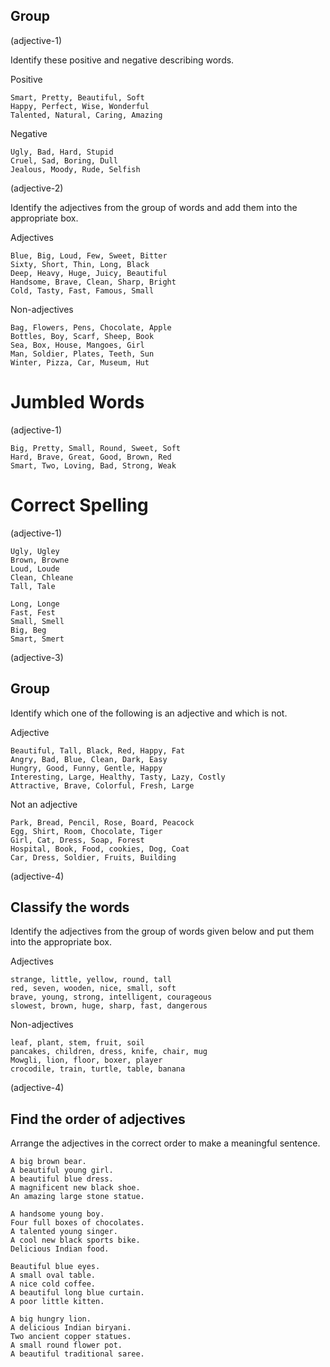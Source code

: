 ## Group

(adjective-1)

Identify these positive and negative describing words.

Positive

```
Smart, Pretty, Beautiful, Soft
Happy, Perfect, Wise, Wonderful
Talented, Natural, Caring, Amazing
```

Negative

```
Ugly, Bad, Hard, Stupid
Cruel, Sad, Boring, Dull
Jealous, Moody, Rude, Selfish
```

(adjective-2)

Identify the adjectives from the group of words and add them into the
appropriate box.

Adjectives

```
Blue, Big, Loud, Few, Sweet, Bitter
Sixty, Short, Thin, Long, Black
Deep, Heavy, Huge, Juicy, Beautiful
Handsome, Brave, Clean, Sharp, Bright
Cold, Tasty, Fast, Famous, Small
```

Non-adjectives

```
Bag, Flowers, Pens, Chocolate, Apple
Bottles, Boy, Scarf, Sheep, Book
Sea, Box, House, Mangoes, Girl
Man, Soldier, Plates, Teeth, Sun
Winter, Pizza, Car, Museum, Hut
```

# Jumbled Words

(adjective-1)

```
Big, Pretty, Small, Round, Sweet, Soft
Hard, Brave, Great, Good, Brown, Red
Smart, Two, Loving, Bad, Strong, Weak
```

# Correct Spelling

(adjective-1)

```
Ugly, Ugley
Brown, Browne
Loud, Loude
Clean, Chleane
Tall, Tale
```

```
Long, Longe
Fast, Fest
Small, Smell
Big, Beg
Smart, Smert
```

(adjective-3)

## Group

Identify which one of the following is an adjective and which is not.

Adjective

```
Beautiful, Tall, Black, Red, Happy, Fat
Angry, Bad, Blue, Clean, Dark, Easy
Hungry, Good, Funny, Gentle, Happy
Interesting, Large, Healthy, Tasty, Lazy, Costly
Attractive, Brave, Colorful, Fresh, Large
```

Not an adjective

```
Park, Bread, Pencil, Rose, Board, Peacock
Egg, Shirt, Room, Chocolate, Tiger
Girl, Cat, Dress, Soap, Forest
Hospital, Book, Food, cookies, Dog, Coat
Car, Dress, Soldier, Fruits, Building
```

(adjective-4)

## Classify the words

Identify the adjectives from the group of words given below and put them into
the appropriate box.

Adjectives

```
strange, little, yellow, round, tall
red, seven, wooden, nice, small, soft
brave, young, strong, intelligent, courageous
slowest, brown, huge, sharp, fast, dangerous
```

Non-adjectives

```
leaf, plant, stem, fruit, soil
pancakes, children, dress, knife, chair, mug
Mowgli, lion, floor, boxer, player
crocodile, train, turtle, table, banana
```

(adjective-4)

## Find the order of adjectives

Arrange the adjectives in the correct order to make a meaningful sentence.

```
A big brown bear.
A beautiful young girl.
A beautiful blue dress.
A magnificent new black shoe.
An amazing large stone statue.
```

```
A handsome young boy.
Four full boxes of chocolates.
A talented young singer.
A cool new black sports bike.
Delicious Indian food.
```

```
Beautiful blue eyes.
A small oval table.
A nice cold coffee.
A beautiful long blue curtain.
A poor little kitten.
```

```
A big hungry lion.
A delicious Indian biryani.
Two ancient copper statues.
A small round flower pot.
A beautiful traditional saree.
```
